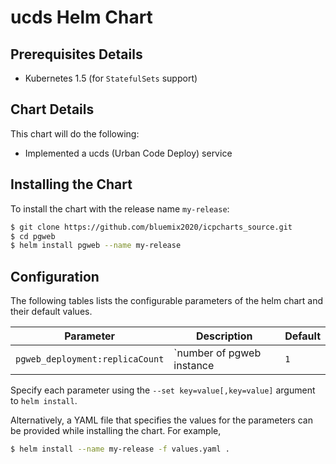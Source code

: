 # ucds Helm Chart

## Prerequisites Details
* Kubernetes 1.5 (for `StatefulSets` support)



## Chart Details
This chart will do the following:

* Implemented a ucds (Urban Code Deploy) service

## Installing the Chart

To install the chart with the release name `my-release`:

```bash
$ git clone https://github.com/bluemix2020/icpcharts_source.git
$ cd pgweb
$ helm install pgweb --name my-release
```

## Configuration

The following tables lists the configurable parameters of the helm chart and their default values.

| Parameter                                  | Description                                | Default                                                    |
| -----------------------                    | ----------------------------------         | ---------------------------------------------------------- |
| `pgweb_deployment:replicaCount`            | `number of pgweb instance                     | `1`                                                        |

Specify each parameter using the `--set key=value[,key=value]` argument to `helm install`.

Alternatively, a YAML file that specifies the values for the parameters can be provided while installing the chart. For example,

```bash
$ helm install --name my-release -f values.yaml .
```
